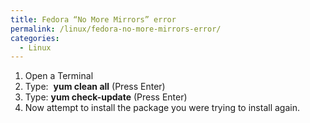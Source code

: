 ```yaml
---
title: Fedora “No More Mirrors” error
permalink: /linux/fedora-no-more-mirrors-error/
categories:
  - Linux
---
```

  1. Open a Terminal
  2. Type:  **yum clean all** (Press Enter)
  3. Type: **yum check-update** (Press Enter)
  4. Now attempt to install the package you were trying to install again.
